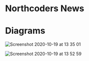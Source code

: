 # Northcoders News

# Diagrams

![Screenshot 2020-10-19 at 13 35 01](https://user-images.githubusercontent.com/28218869/96453497-77969280-1212-11eb-98cb-1ea2f05ea580.png)



![Screenshot 2020-10-19 at 13 52 59](https://user-images.githubusercontent.com/28218869/96453503-79605600-1212-11eb-9a77-0a756e9c5e68.png)